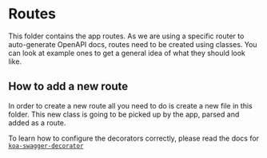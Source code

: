 # Routes
This folder contains the app routes.
As we are using a specific router to auto-generate OpenAPI docs, routes need to be created using classes.
You can look at example ones to get a general idea of what they should look like.


## How to add a new route
In order to create a new route all you need to do is create a new file in this folder. This new class is going to be picked up by the app, parsed and added as a route.

To learn how to configure the decorators correctly, please read the docs for [`koa-swagger-decorator`](https://github.com/Cody2333/koa-swagger-decorator#readme)



